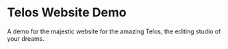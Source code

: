 # Telos Website Demo
A demo for the majestic website for the amazing Telos, the editing studio of your dreams.
